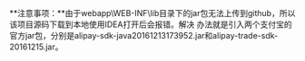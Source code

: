 **注意事项：**由于webapp\WEB-INF\lib目录下的jar包无法上传到github，所以该项目源码下载到本地使用IDEA打开后会报错。解决
办法就是引入两个支付宝的官方jar包，分别是alipay-sdk-java20161213173952.jar和alipay-trade-sdk-20161215.jar。